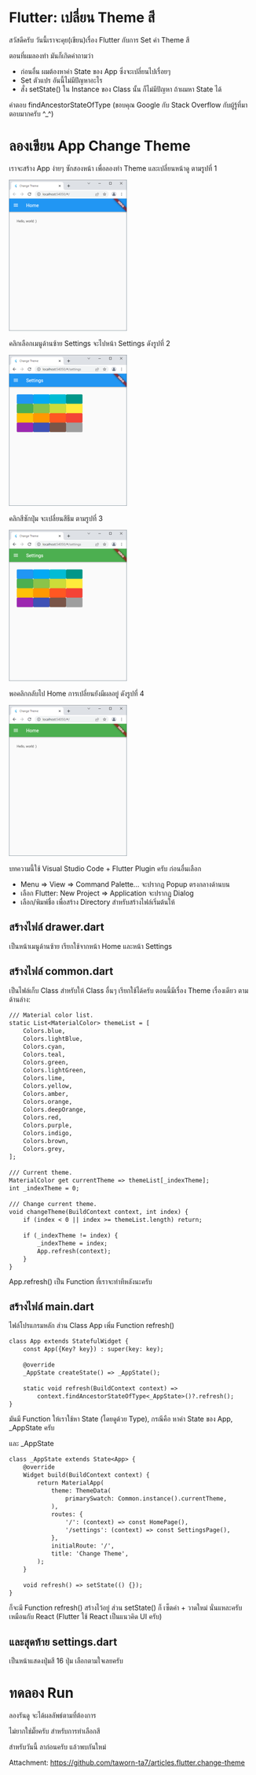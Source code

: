 # Flutter: เปลี่ยน Theme สี

สวัสดีครับ วันนี้เราจะคุย(เขียน)เรื่อง Flutter กับการ Set ค่า Theme สี

ตอนที่ผมลองทำ มันก็เกิดคำถามว่า 

- ก่อนอื่น ผมต้องหาค่า State ของ App ซึ่งจะเปลี่ยนไปเรื่อยๆ
- Set ตัวแปร อันนี้ไม่มีปัญหาอะไร
- สั่ง setState() ใน Instance ของ Class นั้น ก็ไม่มีปัญหา ถ้าผมหา State ได้

คำตอบ findAncestorStateOfType (ขอบคุณ Google กับ Stack Overflow กับผู้รู้ที่มาตอบมากครับ ^_^) 

# ลองเขียน App Change Theme

เราจะสร้าง App ง่ายๆ ซักสองหน้า เพื่อลองทำ Theme และเปลี่ยนหน้าดู ตามรูปที่ 1

[![รูปที่ 1](img-small/01.png)](img/01.png)

คลิกเลือกเมนูด้านซ้าย Settings จะไปหน้า Settings ดังรูปที่ 2

[![รูปที่ 2](img-small/02.png)](img/02.png)

คลิกสีซักปุ่ม จะเปลี่ยนสีธีม ตามรูปที่ 3

[![รูปที่ 3](img-small/03.png)](img/03.png)

พอคลิกกลับไป Home การเปลี่ยนยังมีผลอยู่ ดังรูปที่ 4

[![รูปที่ 4](img-small/04.png)](img/04.png)

บทความนี้ใช้ Visual Studio Code + Flutter Plugin ครับ ก่อนอื่นเลือก

- Menu => View => Command Palette... จะปรากฏ Popup ตรงกลางด้านบน
- เลือก Flutter: New Project => Application จะปรากฏ Dialog
- เลือก/พิมพ์ชื่อ เพื่อสร้าง Directory สำหรับสร้างไฟล์เริ่มต้นให้

## สร้างไฟล์ drawer.dart

เป็นหน้าเมนูด้านซ้าย เรียกใช้จากหน้า Home และหน้า Settings

## สร้างไฟล์ common.dart

เป็นไฟล์เก็บ Class สำหรับให้ Class อื่นๆ เรียกใช้ได้ครับ ตอนนี้มีเรื่อง Theme เรื่องเดียว ตามด้านล่าง:

	/// Material color list.
	static List<MaterialColor> themeList = [
		Colors.blue,
		Colors.lightBlue,
		Colors.cyan,
		Colors.teal,
		Colors.green,
		Colors.lightGreen,
		Colors.lime,
		Colors.yellow,
		Colors.amber,
		Colors.orange,
		Colors.deepOrange,
		Colors.red,
		Colors.purple,
		Colors.indigo,
		Colors.brown,
		Colors.grey,
	];

	/// Current theme.
	MaterialColor get currentTheme => themeList[_indexTheme];
	int _indexTheme = 0;

	/// Change current theme.
	void changeTheme(BuildContext context, int index) {
		if (index < 0 || index >= themeList.length) return;

		if (_indexTheme != index) {
			_indexTheme = index;
			App.refresh(context);
		}
	}

App.refresh() เป็น Function ที่เราจะทำทีหลังนะครับ

## สร้างไฟล์ main.dart

ไฟล์โปรแกรมหลัก ส่วน Class App เพิ่ม Function refresh()

	class App extends StatefulWidget {
		const App({Key? key}) : super(key: key);

		@override
		_AppState createState() => _AppState();

		static void refresh(BuildContext context) =>
			context.findAncestorStateOfType<_AppState>()?.refresh();
	}

มันมี Function ให้เราใช้หา State (โดยดูด้วย Type), กรณีคือ หาค่า State ของ App, _AppState ครับ

และ _AppState

	class _AppState extends State<App> {
		@override
		Widget build(BuildContext context) {
			return MaterialApp(
				theme: ThemeData(
					primarySwatch: Common.instance().currentTheme,
				),
				routes: {
					'/': (context) => const HomePage(),
					'/settings': (context) => const SettingsPage(),
				},
				initialRoute: '/',
				title: 'Change Theme',
			);
		}

		void refresh() => setState(() {});
	}

ก็จะมี Function refresh() สร้างไว้อยู่ ส่วน setState() ก็ เซ็ตค่า + วาดใหม่ นั่นแหละครับ เหมือนกับ React (Flutter ใช้ React เป็นแนวคิด UI ครับ)

## และสุดท้าย settings.dart

เป็นหน้าแสดงปุ่มสี 16 ปุ่ม เลือกตามใจเลยครับ

# ทดลอง Run

ลองรันดู จะได้ผลลัพธ์ตามที่ต้องการ

ไม่ยากใช่มั๊ยครับ สำหรับการทำเลือกสี

สำหรับวันนี้ ลาก่อนครับ แล้วพบกันใหม่

Attachment: https://github.com/taworn-ta7/articles.flutter.change-theme

